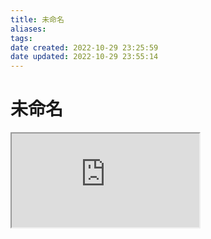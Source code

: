 ```yaml
---
title: 未命名
aliases: 
tags: 
date created: 2022-10-29 23:25:59
date updated: 2022-10-29 23:55:14
---
```


# 未命名

<iframe src="http://www.baidu.com" allow="fullscreen" class="fullscreen-iframe"></iframe>
